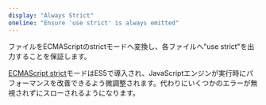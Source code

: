 ```yaml
---
display: "Always Strict"
oneline: "Ensure 'use strict' is always emitted"
---
```


ファイルをECMAScriptのstrictモードへ変換し、各ファイルへ"use strict"を出力することを保証します。

[ECMAScript strict](https://developer.mozilla.org/en-US/docs/Web/JavaScript/Reference/Strict_mode)モードはES5で導入され、JavaScriptエンジンが実行時にパフォーマンスを改善できるよう微調整されます。代わりにいくつかのエラーが無視されずにスローされるようになります。
